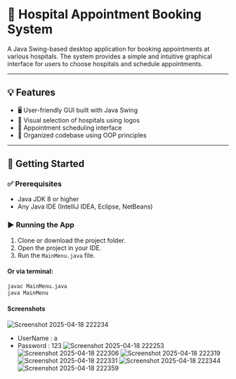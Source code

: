 # 🏥 Hospital Appointment Booking System

A Java Swing-based desktop application for booking appointments at various hospitals. The system provides a simple and intuitive graphical interface for users to choose hospitals and schedule appointments.

---
## 💡 Features

- 🖥️ User-friendly GUI built with Java Swing
- 🏨 Visual selection of hospitals using logos
- 📅 Appointment scheduling interface
- 💼 Organized codebase using OOP principles

---

## 🚀 Getting Started

### ✅ Prerequisites

- Java JDK 8 or higher
- Any Java IDE (IntelliJ IDEA, Eclipse, NetBeans)

### ▶️ Running the App

1. Clone or download the project folder.
2. Open the project in your IDE.
3. Run the `MainMenu.java` file.

#### Or via terminal:

```bash
javac MainMenu.java
java MainMenu
```
#### Screenshots
![Screenshot 2025-04-18 222234](https://github.com/user-attachments/assets/e848f066-c2d1-4b50-a20a-62247f8fb56d)
- UserName : a
- Password : 123
![Screenshot 2025-04-18 222253](https://github.com/user-attachments/assets/5a64a229-f715-46f1-9695-95a1fe349b92)
![Screenshot 2025-04-18 222306](https://github.com/user-attachments/assets/15d289a0-e3fd-4fc3-87dc-053d4f77e763)
![Screenshot 2025-04-18 222319](https://github.com/user-attachments/assets/418d22cc-15b9-4aab-adb5-4b5ee41729f2)
![Screenshot 2025-04-18 222331](https://github.com/user-attachments/assets/7e5ee4d5-d561-4b99-a3e9-287d86851f81)
![Screenshot 2025-04-18 222344](https://github.com/user-attachments/assets/241219e4-0bf6-4f69-857f-14447c05b426)
![Screenshot 2025-04-18 222359](https://github.com/user-attachments/assets/1ab59869-3b68-4c3c-958c-47e6c8283256)







